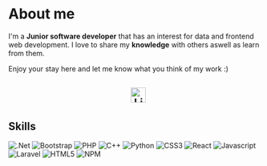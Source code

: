 # About me

I'm a **Junior software developer** that has an interest for data and frontend web development.
I love to share my **knowledge** with others aswell as learn from them.

Enjoy your stay here and let me know what you think of my work :)

<h2 align="center">
  &nbsp;&nbsp;
  <a href="https://www.linkedin.com/in/dave-ottenhof-661980180">
    <img src="https://www.vectorlogo.zone/logos/linkedin/linkedin-icon.svg" alt="LinkedIn Profile" height="30" width="30">
  </a>
</h2>

## Skills

![.Net](https://img.shields.io/badge/.NET-5C2D91?style=plastic-square&logo=.net&logoColor=ffffff)
![Bootstrap](https://img.shields.io/badge/bootstrap-%23563D7C.svg?style=plastic-square&logo=bootstrap&logoColor=white)
![PHP](https://img.shields.io/badge/-PHP-9370DB?style=plastic-square&logo=php&logoColor=ffffff)
![C++](https://img.shields.io/badge/-C++-1E90FF?style=plastic-square&logo=Cplusplus&logoColor=ffffff)
![Python](http://img.shields.io/badge/-Python-3776AB?style=plastic-square&logo=python&logoColor=ffffff)
![CSS3](https://img.shields.io/badge/-CSS3-%231572B6?style=plastic-square&logo=css3)
![React](https://img.shields.io/badge/-React-61DAFB?style=plastic-square&logo=react&logoColor=ffffff)
![Javascript](https://img.shields.io/badge/-JavaScript-%23F7DF1C?style=plastic-square&logo=javascript&logoColor=000000&labelColor=%23F7DF1C&color=%23FFCE5A)
![Laravel](https://img.shields.io/badge/laravel-%23FF2D20.svg?style=plastic-square&logo=laravel&logoColor=ffffff)
![HTML5](https://img.shields.io/badge/-HTML5-%23E44D27?style=plastic-square&logo=html5&logoColor=ffffff)
![NPM](https://img.shields.io/badge/NPM-%23000000.svg?style=plastic-square&logo=npm&logoColor=ffffff)
